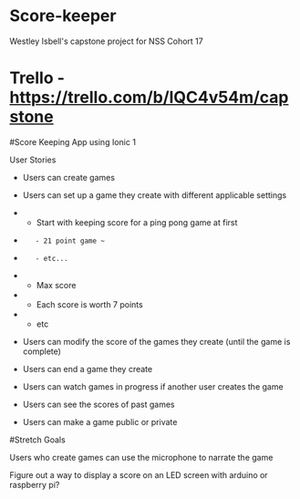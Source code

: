 # Score-keeper
Westley Isbell's capstone project for NSS Cohort 17


# Trello - https://trello.com/b/IQC4v54m/capstone

#Score Keeping App using Ionic 1

User Stories

*  Users can create games

*  Users can set up a game they create with different applicable settings

*    - Start with keeping score for a ping pong game at first

*        - 21 point game ~

*        - etc...

*    - Max score

*    - Each score is worth 7 points
*    - etc
*  Users can modify the score of the games they create (until the game is complete)
*  Users can end a game they create
*  Users can watch games in progress if another user creates the game
*  Users can see the scores of past games
*  Users can make a game public or private


#Stretch Goals

  Users who create games can use the microphone to narrate the game

  Figure out a way to display a score on an LED screen with arduino or raspberry pi?
